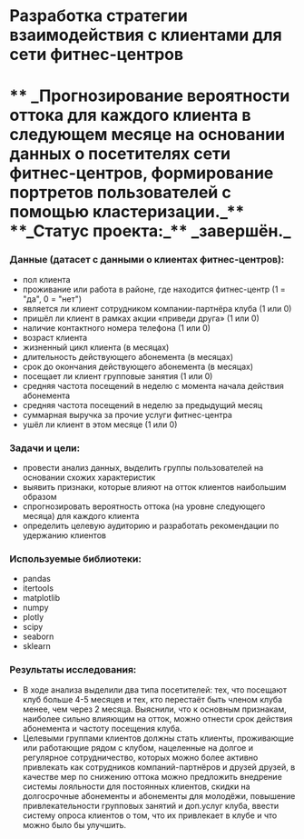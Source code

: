 <h1> Разработка стратегии взаимодействия с клиентами для сети фитнес-центров <h1>
    ** _Прогнозирование вероятности оттока для каждого клиента в следующем месяце на основании данных о посетителях сети фитнес-центров, формирование портретов пользователей с помощью кластеризации._**
    **_Статус проекта:_** _завершён._

<h3> Данные (датасет с данными о клиентах фитнес-центров): </h3>
    <ul>
        <li> пол клиента </li>
        <li> проживание или работа в районе, где находится фитнес-центр (1 = "да", 0 = "нет") </li> 
        <li> является ли клиент сотрудником компании-партнёра клуба (1 или 0) </li>
        <li> пришёл ли клиент в рамках акции «приведи друга» (1 или 0) </li>
        <li> наличие контактного номера телефона (1 или 0) </li>
        <li> возраст клиента </li>
        <li> жизненный цикл клиента (в месяцах) </li>
        <li> длительность действующего абонемента (в месяцах) </li>
        <li> срок до окончания действующего абонемента (в месяцах) </li>
        <li> посещает ли клиент групповые занятия (1 или 0) </li>
        <li> средняя частота посещений в неделю с момента начала действия абонемента </li>
        <li> средняя частота посещений в неделю за предыдущий месяц </li>
        <li> суммарная выручка за прочие услуги фитнес-центра </li>
        <li> ушёл ли клиент в этом месяце (1 или 0) </li>
    </ul>

<h3> Задачи и цели: </h3>
    <ul>
        <li> провести анализ данных, выделить группы пользователей на основании схожих характеристик </li>
        <li> выявить признаки, которые влияют на отток клиентов наибольшим образом </li>
        <li> спрогнозировать вероятность оттока (на уровне следующего месяца) для каждого клиента </li>   
        <li> определить целевую аудиторию и разработать рекомендации по удержанию клиентов </li>
    </ul>

<h3> Используемые библиотеки: </h3>
    <ul>
        <li> pandas </li>
        <li> itertools </li>
        <li> matplotlib </li>
        <li> numpy </li>
        <li> plotly </li>
        <li> scipy </li>
        <li> seaborn </li>
        <li> sklearn </li>
    </ul>
    
<h3> Результаты исследования: </h3>
    <ul> 
        <li> В ходе анализа выделили два типа посетителей: тех, что посещают клуб больше 4-5 месяцев и тех, кто перестаёт быть членом клуба менее, чем через 2 месяца. Выяснили, что к основным признакам, наиболее сильно влияющим на отток, можно отнести срок действия абонемента и частоту посещения клуба. </li>
        <li> Целевыми группами клиентов должны стать клиенты, проживающие или работающие рядом с клубом, нацеленные на долгое и регулярное сотрудничество, которых можно более активно привлекать как сотрудников компаний-партнёров и друзей друзей, в качестве мер по снижению оттока можно предложить внедрение системы лояльности для постоянных клиентов, скидки на долгосрочные абонементы и абонементы для молодёжи, повышение привлекательности групповых занятий и доп.услуг клуба, ввести систему опроса клиентов о том, что их привлекает в клубе и что можно было бы улучшить. </li> 
    </ul>
    

